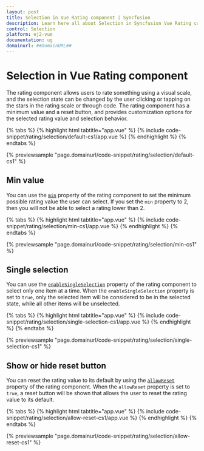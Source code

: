 ```yaml
---
layout: post
title: Selection in Vue Rating component | Syncfusion
description: Learn here all about Selection in Syncfusion Vue Rating component of Syncfusion Essential JS 2 and more.
control: Selection 
platform: ej2-vue
documentation: ug
domainurl: ##DomainURL##
---
```


# Selection in Vue Rating component

The rating component allows users to rate something using a visual scale, and the selection state can be changed by the user clicking or tapping on the stars in the rating scale or through code. The rating component has a minimum value and a reset button, and provides customization options for the selected rating value and selection behavior.

{% tabs %}
{% highlight html tabtitle="app.vue" %}
{% include code-snippet/rating/selection/default-cs1/app.vue %}
{% endhighlight %}
{% endtabs %}
        
{% previewsample "page.domainurl/code-snippet/rating/selection/default-cs1" %}

## Min value

You can use the [`min`](https://ej2.syncfusion.com/vue/documentation/api/rating#min) property of the rating component to set the minimum possible rating value the user can select. If you set the `min` property to 2, then you will not be able to select a rating lower than 2.

{% tabs %}
{% highlight html tabtitle="app.vue" %}
{% include code-snippet/rating/selection/min-cs1/app.vue %}
{% endhighlight %}
{% endtabs %}
        
{% previewsample "page.domainurl/code-snippet/rating/selection/min-cs1" %}

## Single selection

You can use the [`enableSingleSelection`](https://ej2.syncfusion.com/vue/documentation/api/rating#enablesingleselection) property of the rating component to select only one item at a time. When the `enableSingleSelection` property is set to `true`, only the selected item will be considered to be in the selected state, while all other items will be unselected.

{% tabs %}
{% highlight html tabtitle="app.vue" %}
{% include code-snippet/rating/selection/single-selection-cs1/app.vue %}
{% endhighlight %}
{% endtabs %}
        
{% previewsample "page.domainurl/code-snippet/rating/selection/single-selection-cs1" %}

## Show or hide reset button

You can reset the rating value to its default by using the [`allowReset`](https://ej2.syncfusion.com/vue/documentation/api/rating#allowreset) property of the rating component. When the `allowReset` property is set to `true`, a reset button will be shown that allows the user to reset the rating value to its default.

{% tabs %}
{% highlight html tabtitle="app.vue" %}
{% include code-snippet/rating/selection/allow-reset-cs1/app.vue %}
{% endhighlight %}
{% endtabs %}
        
{% previewsample "page.domainurl/code-snippet/rating/selection/allow-reset-cs1" %}

